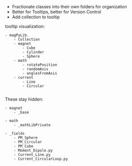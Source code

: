 ##

- Fractionate classes into their own folders for organization
 - Better for Tooltips, better for Version Control
- Add collection to tooltip


tooltip visualization:

```
- magPyLib.
	- Collection
	- magnet
		- Cube
		- Cylinder
		- Sphere
	- math
		- rotatePosition
		- randomAxis
		- anglesFromAxis
	- current 
		- Line
		- Circular
				
```

These stay hidden:

```
- magnet
	- _base

- math
	- _mathLibPrivate
	
- _fields
	- PM_Sphere
	- PM_Circular
	- PM_Cube
	- Moment_Dipole.py
	- Current_Line.py
	- Current_CircularLoop.py	
